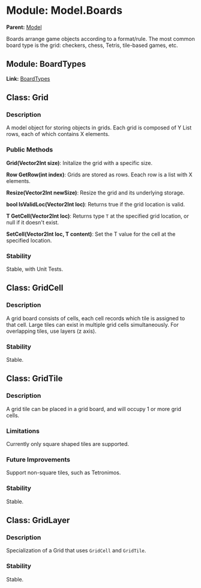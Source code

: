# Module: Model.Boards

**Parent:** [Model](../model.md)

Boards arrange game objects according to a format/rule. The most common board type is the grid: checkers, chess, Tetris, tile-based games, etc.

## Module: BoardTypes

**Link:** [BoardTypes](BoardTypes.md)


## Class: Grid

### Description

A model object for storing objects in grids. Each grid is composed of Y List rows, each of which contains X elements.

### Public Methods

**Grid(Vector2Int size)**: Initalize the grid with a specific size.

**Row GetRow(int index)**: Grids are stored as rows. Eeach row is a list with X elements.

**Resize(Vector2Int newSize)**: Resize the grid and its underlying storage.

**bool IsValidLoc(Vector2Int loc)**: Returns true if the grid location is valid.

**T GetCell(Vector2Int loc)**: Returns type `T` at the specified grid location, or null if it doesn't exist.

**SetCell(Vector2Int loc, T content)**: Set the T value for the cell at the specified location.

### Stability

Stable, with Unit Tests.


## Class: GridCell

### Description

A grid board consists of cells, each cell records which tile is assigned to that cell. Large tiles can exist in multiple grid cells simultaneously. For overlapping tiles, use layers (z axis).

### Stability

Stable.


## Class: GridTile

### Description

A grid tile can be placed in a grid board, and will occupy 1 or more grid cells.

### Limitations

Currently only square shaped tiles are supported.

### Future Improvements

Support non-square tiles, such as Tetronimos.

### Stability

Stable.



## Class: GridLayer

### Description

Specialization of a Grid that uses `GridCell` and `GridTile`.

### Stability

Stable.
